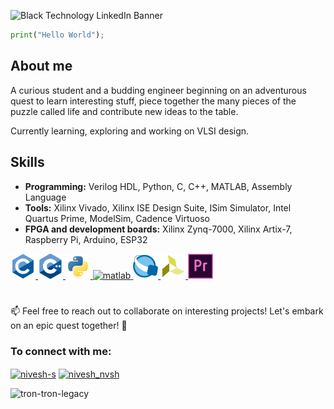 ![Black Technology LinkedIn Banner](https://github.com/user-attachments/assets/f84b69ff-c7b9-4131-9c78-979b7a0e1ae3)

```python
print("Hello World");
```
 
## About me
A curious student and a budding engineer beginning on an adventurous quest to learn interesting stuff, piece together the many pieces of the puzzle called life and contribute new ideas to the table. 

Currently learning, exploring and working on VLSI design.

## Skills
- **Programming:** Verilog HDL, Python, C, C++, MATLAB, Assembly Language
- **Tools:** Xilinx Vivado, Xilinx ISE Design Suite, ISim Simulator, Intel Quartus Prime, ModelSim, Cadence Virtuoso
- **FPGA and development boards:** Xilinx Zynq-7000, Xilinx Artix-7, Raspberry Pi, Arduino, ESP32

<p align="left">
  <a href="https://www.cprogramming.com/" target="_blank" rel="noreferrer">
    <img src="https://raw.githubusercontent.com/devicons/devicon/master/icons/c/c-original.svg" alt="c" width="40" height="40"/>
  </a>
  <a href="https://www.w3schools.com/cpp/" target="_blank" rel="noreferrer">
    <img src="https://raw.githubusercontent.com/devicons/devicon/master/icons/cplusplus/cplusplus-original.svg" alt="cplusplus" width="40" height="40"/>
  </a>
  <a href="https://www.python.org" target="_blank" rel="noreferrer">
    <img src="https://raw.githubusercontent.com/devicons/devicon/master/icons/python/python-original.svg" alt="python" width="40" height="40"/>
  </a>
 <a href="https://www.mathworks.com/" target="_blank" rel="noreferrer"> 
   <img src="https://upload.wikimedia.org/wikipedia/commons/2/21/Matlab_Logo.png" alt="matlab" width="40" height="40"/> 
 </a>
  <a href="https://www.intel.com/content/www/us/en/products/details/fpga/development-tools/quartus-prime.html" target="_blank" rel="noreferrer">
    <img src="https://github.com/in-explicable/icons/blob/main/Quartus-Prime-.png" alt="quartus" width="40" height="40"/>
  </a>
  <a href="https://www.xilinx.com/products/design-tools/vivado.html" target="_blank" rel="noreferrer">
    <img src="https://github.com/in-explicable/icons/blob/main/vivado.png" alt="vivado" width="40" height="40"/>
  </a>
  
  <a href="https://www.adobe.com/products/premiere.html" target="_blank" rel="noreferrer">
    <img src="https://raw.githubusercontent.com/devicons/devicon/master/icons/premierepro/premierepro-original.svg" alt="premierpro" width="40" height="40"/>
  </a>
</p>


#
📫 Feel free to reach out to collaborate on interesting projects! Let's embark on an epic quest together! 🚀
<h3 align="left">To connect with me:</h3>
<p align="left">
<a href="https://linkedin.com/in/nivesh-s" target="blank"><img align="center" src="https://raw.githubusercontent.com/rahuldkjain/github-profile-readme-generator/master/src/images/icons/Social/linked-in-alt.svg" alt="nivesh-s" height="30" width="40" /></a>
<a href="https://instagram.com/nivesh_nvsh" target="blank"><img align="center" src="https://raw.githubusercontent.com/rahuldkjain/github-profile-readme-generator/master/src/images/icons/Social/instagram.svg" alt="nivesh_nvsh" height="30" width="40" /></a>

![tron-tron-legacy](https://github.com/user-attachments/assets/ad27cc92-d572-412b-8239-57ab86df8d09)



